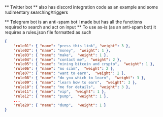 ** Twitter bot ** 
also has discord integration code as an example and some rudimentary searching/triggers 

** Telegram bot is an anti-spam bot I made but has all the functions required to search and act on input **
To use as-is (as an anti-spam bot) it requires a rules.json file formatted as such
```JSON
{
    "rule01": { "name": "press this link", "weight": 3 },
    "rule02": { "name": "money",  "weight": 1 },
    "rule03": { "name": "make",  "weight": 1 },
    "rule04": { "name": "contact me",  "weight": 2 },
    "rule05": { "name": "mining bitcoin and crypto",  "weight": 1 },
    "rule06": { "name": "no scam",  "weight": 2 },
    "rule07": { "name": "want to earn",  "weight": 2 },
    "rule08": { "name": "do you which to learn",  "weight": 3 },
    "rule09": { "name": "learn how to earn",  "weight": 3 },
    "rule10": { "name": "me for details",  "weight": 3 },
    "rule11": { "name": "vip",  "weight": 1 },
    "rule12": { "name": "pump",  "weight": 1 },
    ...
    "rule20": { "name": "dump",  "weight": 1 }
}
```
